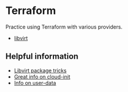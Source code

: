 
# Terraform

Practice using Terraform with various providers.

* [libvirt](libvirt)


## Helpful information

* [Libvirt package tricks](https://github.com/dmacvicar/terraform-provider-libvirt/issues/747)
* [Great info on cloud-init]( https://sumit-ghosh.com/articles/create-vm-using-libvirt-cloud-images-cloud-init/)
* [Info on user-data]( https://gist.github.com/asvignesh/50a8c389bbeb549da8cf62f266f3daf2#file-user-data-L11)
